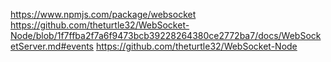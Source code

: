 https://www.npmjs.com/package/websocket
https://github.com/theturtle32/WebSocket-Node/blob/1f7ffba2f7a6f9473bcb39228264380ce2772ba7/docs/WebSocketServer.md#events
https://github.com/theturtle32/WebSocket-Node
